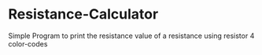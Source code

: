 # Resistance-Calculator
Simple Program to print the resistance value of a resistance using resistor 4 color-codes
